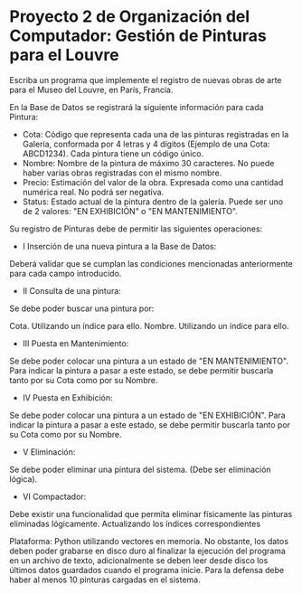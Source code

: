 # Proyecto 2 de Organización del Computador: Gestión de Pinturas para el Louvre

Escriba un programa que implemente el registro de nuevas obras de arte para el Museo del Louvre, en París, Francia.

En la Base de Datos se registrará la siguiente información para cada Pintura:

* Cota: Código que representa cada una de las pinturas registradas en la Galería, conformada por 4 letras y 4 dígitos (Ejemplo de una Cota: ABCD1234). Cada pintura tiene un código único.
* Nombre: Nombre de la pintura de máximo 30 caracteres. No puede haber varias obras registradas con el mismo nombre.
* Precio: Estimación del valor de la obra. Expresada como una cantidad numérica real. No podrá ser negativa.
* Status: Estado actual de la pintura dentro de la galería. Puede ser uno de 2 valores: "EN EXHIBICIÓN" o "EN MANTENIMIENTO".

Su registro de Pinturas debe de permitir las siguientes operaciones:

* I Inserción de una nueva pintura a la Base de Datos: 

Deberá validar que se cumplan las condiciones mencionadas anteriormente para cada campo introducido.

* II Consulta de una pintura: 

Se debe poder buscar una pintura por:

Cota. Utilizando un índice para ello.
Nombre. Utilizando un índice para ello.
 

* III Puesta en Mantenimiento:
 
Se debe poder colocar una pintura a un estado de "EN MANTENIMIENTO". Para indicar la pintura a pasar a este estado, se debe permitir buscarla tanto por su Cota como por su Nombre.

* IV Puesta en Exhibición:

Se debe poder colocar una pintura a un estado de "EN EXHIBICIÓN". Para indicar la pintura a pasar a este estado, se debe permitir buscarla tanto por su Cota como por su Nombre.

* V Eliminación:

Se debe poder eliminar una pintura del sistema. (Debe ser eliminación lógica).

* VI Compactador:

Debe existir una funcionalidad que permita eliminar físicamente las pinturas eliminadas lógicamente. Actualizando los índices correspondientes


Plataforma: Python utilizando vectores en memoria. No obstante, los datos deben poder grabarse en disco duro al finalizar la ejecución del programa en un archivo de texto, adicionalmente se deben leer desde disco los últimos datos guardados cuando el programa inicie. Para la defensa debe haber al menos 10 pinturas cargadas en el sistema.
